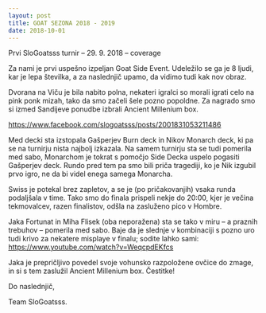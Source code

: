 ```yaml
---
layout: post
title: GOAT SEZONA 2018 - 2019
date: 2018-10-01
---
```

Prvi SloGoatsss turnir – 29. 9. 2018 – coverage

Za nami je prvi uspešno izpeljan Goat Side Event. Udeležilo se ga je 8 ljudi, kar je lepa številka, a za naslednjič upamo, da vidimo tudi kak nov obraz.

Dvorana na Viču je bila nabito polna, nekateri igralci so morali igrati celo na pink ponk mizah, tako da smo začeli šele pozno popoldne. Za nagrado smo si izmed Sandijeve ponudbe izbrali Ancient Millenium box.

<https://www.facebook.com/slogoatsss/posts/2001831053211486>

Med decki sta izstopala Gašperjev Burn deck in Nikov Monarch deck, ki pa se na turnirju nista najbolj izkazala. Na samem turnirju sta se tudi pomerila med sabo, Monarchom je tokrat s pomočjo Side Decka uspelo pogasiti Gašperjev deck. Rundo pred tem pa smo bili priča tragediji, ko je Nik izgubil prvo igro, ne da bi videl enega samega Monarcha.

Swiss je potekal brez zapletov, a se je (po pričakovanjih) vsaka runda podaljšala v time. Tako smo do finala prispeli nekje do 20:00, kjer je večina tekmovalcev, razen finalistov, odšla na zasluženo pico v Hombre.

Jaka Fortunat in Miha Flisek (oba neporažena) sta se tako v miru – a praznih trebuhov – pomerila med sabo. Baje da je slednje v kombinaciji s pozno uro tudi krivo za nekatere misplaye v finalu; sodite lahko sami: <https://www.youtube.com/watch?v=WeqcpdEKfcs>

Jaka je prepričljivo povedel svoje vohunsko razpoložene ovčice do zmage, in si s tem zaslužil Ancient Millenium box. Čestitke!

Do naslednjič,

Team SloGoatsss.
